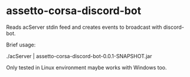 # assetto-corsa-discord-bot

Reads acServer stdin feed and creates events to broadcast with discord-bot.

Brief usage:

./acServer | assetto-corsa-discord-bot-0.0.1-SNAPSHOT.jar

Only tested in Linux environment maybe works with Windows too.



